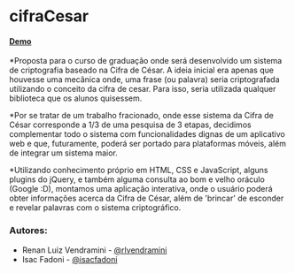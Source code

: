 # cifraCesar

#### [Demo](http://renanvendramini.github.io/cifra-cesar)

*Proposta para o curso de graduação onde será desenvolvido um sistema de criptografia baseado na Cifra de César.
A ideia inicial era apenas que houvesse uma mecânica onde, uma frase (ou palavra) seria criptografada utilizando o conceito da cifra de cesar. Para isso, seria utilizada qualquer biblioteca que os alunos quisessem.

*Por se tratar de um trabalho fracionado, onde esse sistema da Cifra de César corresponde a 1/3 de uma pesquisa de 3 etapas, decidimos complementar todo o sistema com funcionalidades dignas de um aplicativo web e que, futuramente, poderá ser portado para plataformas móveis, além de integrar um sistema maior.

*Utilizando conhecimento próprio em HTML, CSS e JavaScript, alguns plugins do jQuery, e também alguma consulta ao bom e velho oráculo (Google :D), montamos uma aplicação interativa, onde o usuário poderá obter informações acerca da Cifra de César, além de 'brincar' de esconder e revelar palavras com o sistema criptográfico.


### Autores: 
*   Renan Luiz Vendramini - [@rlvendramini](https://twitter.com/rlvendramini)
*   Isac Fadoni - [@isacfadoni](https://twitter.com/isacfadoni)

